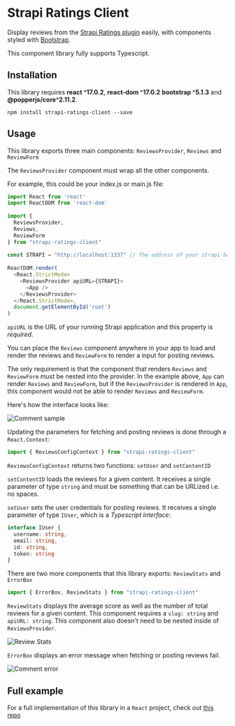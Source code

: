 # Strapi Ratings Client

Display reviews from the [Strapi Ratings plugin](https://npmjs.com/package/strapi-plugin-ratings) easily, with components styled with [Bootstrap](https://getbootstrap.com).

This component library fully supports Typescript.

## Installation

This library requires **react ^17.0.2**, **react-dom ^17.0.2** **bootstrap ^5.1.3** and **@popperjs/core^2.11.2**.

    npm install strapi-ratings-client --save

## Usage

This library exports three main components: `ReviewsProvider`, `Reviews` and `ReviewForm`

The `ReviewsProvider` component must wrap all the other components.

For example, this could be your index.js or main.js file:

```ts
import React from 'react'
import ReactDOM from 'react-dom'
 
import {
  ReviewsProvider,
  Reviews,
  ReviewForm
} from "strapi-ratings-client"
 
const STRAPI = "http://localhost:1337" // The address of your strapi backend instance
 
ReactDOM.render(
  <React.StrictMode>
    <ReviewsProvider apiURL={STRAPI}>
      <App />
    </ReviewsProvider>
  </React.StrictMode>,
  document.getElementById('root')
)
```

`apiURL` is the URL of your running Strapi application and this property is *required*.

You can place the `Reviews` component anywhere in your app to load and render the reviews and `ReviewForm` to render a input for posting reviews.

The only requirement is that the component that renders `Reviews` and `ReviewForm` *must* be nested into the provider. In the example above, `App` can render `Reviews` and `ReviewForm`, but if the `ReviewsProvider` is rendered in `App`, this component would not be able to render `Reviews` and `ReviewForm`.

Here's how the interface looks like:

![Comment sample](https://raw.githubusercontent.com/luisguve/strapi-ratings-client/main/review.png)

Updating the parameters for fetching and posting reviews is done through a `React.Context`:
```ts
import { ReviewsConfigContext } from "strapi-ratings-client"
```

`ReviewsConfigContext` returns two functions: `setUser` and `setContentID`

`setContentID` loads the reviews for a given content. It receives a single parameter of type `string` and must be something that can be URLized i.e. no spaces.

`setUser` sets the user credentials for posting reviews. It receives a single parameter of type `IUser`, which is a *Typescript interface*:

```ts
interface IUser {
  username: string,
  email: string,
  id: string,
  token: string
}
```

There are two more components that this library exports: `ReviewStats` and `ErrorBox`

```ts
import { ErrorBox, ReviewStats } from "strapi-ratings-client"
```

`ReviewStats` displays the average score as well as the number of total reviews for a given content. This component requires a `slug: string` and `apiURL: string`. This component also doesn't need to be nested inside of `ReviewsProvider`.

![Review Stats](https://raw.githubusercontent.com/luisguve/strapi-ratings-client/main/stats.PNG)

`ErrorBox` displays an error message when fetching or posting reviews fail.

![Comment error](https://raw.githubusercontent.com/luisguve/strapi-ratings-client/main/error.PNG)

## Full example

For a full implementation of this library in a `React` project, check out [this repo](https://github.com/luisguve/strapi-ratings-client-example)